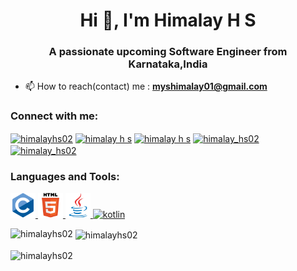 <h1 align="center"> Hi 👋, I'm Himalay H S</h1>
<h3 align="center">A passionate upcoming Software Engineer from Karnataka,India</h3>



- 📫 How to reach(contact) me :  **myshimalay01@gmail.com**

<h3 align="left">Connect with me:</h3>
<p align="left">
<a href="https://twitter.com/himalayhs02" target="blank"><img align="center" src="https://raw.githubusercontent.com/rahuldkjain/github-profile-readme-generator/master/src/images/icons/Social/twitter.svg" alt="himalayhs02" height="30" width="40" /></a>
<a href="https://linkedin.com/in/himalay-h-s-2a9836196" target="blank"><img align="center" src="https://raw.githubusercontent.com/rahuldkjain/github-profile-readme-generator/master/src/images/icons/Social/linked-in-alt.svg" alt="himalay h s" height="30" width="40" /></a>
<a href="https://fb.com/himalayhs02" target="blank"><img align="center" src="https://raw.githubusercontent.com/rahuldkjain/github-profile-readme-generator/master/src/images/icons/Social/facebook.svg" alt="himalay h s" height="30" width="40" /></a>
<a href="https://instagram.com/himalay_hs02" target="blank"><img align="center" src="https://raw.githubusercontent.com/rahuldkjain/github-profile-readme-generator/master/src/images/icons/Social/instagram.svg" alt="himalay_hs02" height="30" width="40" /></a>
<a href="https://www.hackerrank.com/himalay_hs02" target="blank"><img align="center" src="https://raw.githubusercontent.com/rahuldkjain/github-profile-readme-generator/master/src/images/icons/Social/hackerrank.svg" alt="himalay_hs02" height="30" width="40" /></a>
</p>

<h3 align="left">Languages and Tools:</h3>
<p align="left"> <a href="https://www.cprogramming.com/" target="_blank" rel="noreferrer"> <img src="https://raw.githubusercontent.com/devicons/devicon/master/icons/c/c-original.svg" alt="c" width="40" height="40"/> </a> <a href="https://www.w3.org/html/" target="_blank" rel="noreferrer"> <img src="https://raw.githubusercontent.com/devicons/devicon/master/icons/html5/html5-original-wordmark.svg" alt="html5" width="40" height="40"/> </a> <a href="https://www.java.com" target="_blank" rel="noreferrer"> <img src="https://raw.githubusercontent.com/devicons/devicon/master/icons/java/java-original.svg" alt="java" width="40" height="40"/> </a> <a href="https://kotlinlang.org" target="_blank" rel="noreferrer"> <img src="https://www.vectorlogo.zone/logos/kotlinlang/kotlinlang-icon.svg" alt="kotlin" width="40" height="40"/> </a> </p>

<p><img align="left" src="https://github-readme-stats.vercel.app/api/top-langs?username=himalayhs02&show_icons=true&locale=en&layout=compact" alt="himalayhs02" /></p>

<p>&nbsp;<img align="center" src="https://github-readme-stats.vercel.app/api?username=himalayhs02&show_icons=true&locale=en" alt="himalayhs02" /></p>

<p><img align="center" src="https://github-readme-streak-stats.herokuapp.com/?user=himalayhs02&" alt="himalayhs02" /></p>
